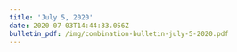 ```yaml
---
title: 'July 5, 2020'
date: 2020-07-03T14:44:33.056Z
bulletin_pdf: /img/combination-bulletin-july-5-2020.pdf
---
```



